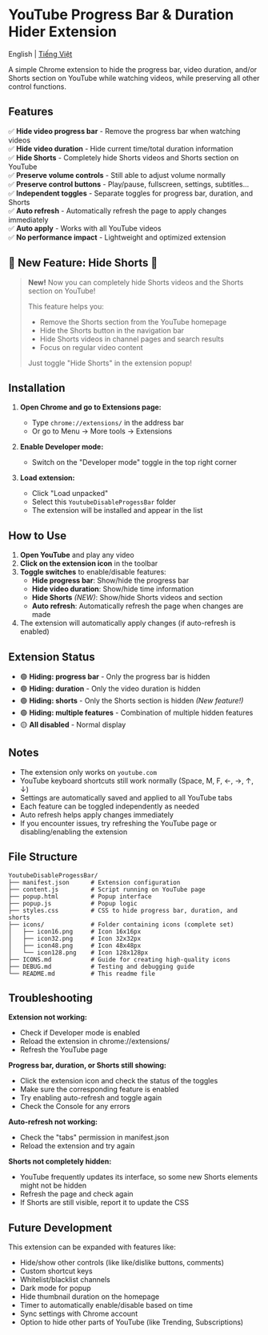 # YouTube Progress Bar & Duration Hider Extension

English | [Tiếng Việt](README.md)

A simple Chrome extension to hide the progress bar, video duration, and/or Shorts section on YouTube while watching videos, while preserving all other control functions.

## Features

✅ **Hide video progress bar** - Remove the progress bar when watching videos <br>
✅ **Hide video duration** - Hide current time/total duration information <br>
✅ **Hide Shorts** - Completely hide Shorts videos and Shorts section on YouTube <br>
✅ **Preserve volume controls** - Still able to adjust volume normally <br>
✅ **Preserve control buttons** - Play/pause, fullscreen, settings, subtitles... <br>
✅ **Independent toggles** - Separate toggles for progress bar, duration, and Shorts <br>
✅ **Auto refresh** - Automatically refresh the page to apply changes immediately <br>
✅ **Auto apply** - Works with all YouTube videos <br>
✅ **No performance impact** - Lightweight and optimized extension <br>

## 🌟 New Feature: Hide Shorts 🌟

> **New!** Now you can completely hide Shorts videos and the Shorts section on YouTube!
> 
> This feature helps you:
> - Remove the Shorts section from the YouTube homepage
> - Hide the Shorts button in the navigation bar
> - Hide Shorts videos in channel pages and search results
> - Focus on regular video content
>
> Just toggle "Hide Shorts" in the extension popup!

## Installation

1. **Open Chrome and go to Extensions page:**
   - Type `chrome://extensions/` in the address bar
   - Or go to Menu → More tools → Extensions

2. **Enable Developer mode:**
   - Switch on the "Developer mode" toggle in the top right corner

3. **Load extension:**
   - Click "Load unpacked"
   - Select this `YoutubeDisableProgessBar` folder
   - The extension will be installed and appear in the list

## How to Use

1. **Open YouTube** and play any video
2. **Click on the extension icon** in the toolbar
3. **Toggle switches** to enable/disable features:
   - **Hide progress bar**: Show/hide the progress bar
   - **Hide video duration**: Show/hide time information
   - **Hide Shorts** *(NEW)*: Show/hide Shorts videos and section
   - **Auto refresh**: Automatically refresh the page when changes are made
4. The extension will automatically apply changes (if auto-refresh is enabled)

## Extension Status

- 🟢 **Hiding: progress bar** - Only the progress bar is hidden
- 🟢 **Hiding: duration** - Only the video duration is hidden
- 🟢 **Hiding: shorts** - Only the Shorts section is hidden *(New feature!)*
- 🟢 **Hiding: multiple features** - Combination of multiple hidden features
- 🟡 **All disabled** - Normal display

## Notes

- The extension only works on `youtube.com`
- YouTube keyboard shortcuts still work normally (Space, M, F, ←, →, ↑, ↓)
- Settings are automatically saved and applied to all YouTube tabs
- Each feature can be toggled independently as needed
- Auto refresh helps apply changes immediately
- If you encounter issues, try refreshing the YouTube page or disabling/enabling the extension

## File Structure

```
YoutubeDisableProgessBar/
├── manifest.json      # Extension configuration
├── content.js         # Script running on YouTube page
├── popup.html         # Popup interface
├── popup.js           # Popup logic
├── styles.css         # CSS to hide progress bar, duration, and shorts
├── icons/             # Folder containing icons (complete set)
│   ├── icon16.png     # Icon 16x16px
│   ├── icon32.png     # Icon 32x32px  
│   ├── icon48.png     # Icon 48x48px
│   └── icon128.png    # Icon 128x128px
├── ICONS.md           # Guide for creating high-quality icons
├── DEBUG.md           # Testing and debugging guide
└── README.md          # This readme file
```

## Troubleshooting

**Extension not working:**
- Check if Developer mode is enabled
- Reload the extension in chrome://extensions/
- Refresh the YouTube page

**Progress bar, duration, or Shorts still showing:**
- Click the extension icon and check the status of the toggles
- Make sure the corresponding feature is enabled
- Try enabling auto-refresh and toggle again
- Check the Console for any errors

**Auto-refresh not working:**
- Check the "tabs" permission in manifest.json
- Reload the extension and try again

**Shorts not completely hidden:**
- YouTube frequently updates its interface, so some new Shorts elements might not be hidden
- Refresh the page and check again
- If Shorts are still visible, report it to update the CSS

## Future Development

This extension can be expanded with features like:
- Hide/show other controls (like like/dislike buttons, comments)
- Custom shortcut keys
- Whitelist/blacklist channels
- Dark mode for popup
- Hide thumbnail duration on the homepage
- Timer to automatically enable/disable based on time
- Sync settings with Chrome account
- Option to hide other parts of YouTube (like Trending, Subscriptions) 
